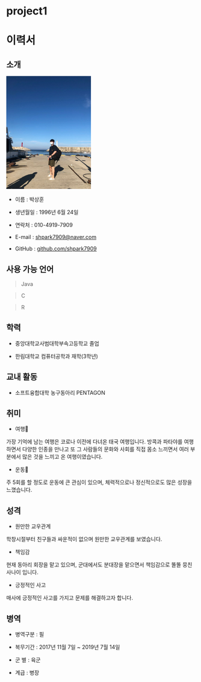 # project1
# 이력서

## 소개

<img src = "img1.jpg" weight = 400 height = 300> <br>

- 이름 : 박상훈

- 생년월일 : 1996년 6월 24일

- 연락처 : 010-4919-7909

- E-mail : shpark7909@naver.com

- GitHub : [github.com/shpark7909](github.com/shpark7909)

## 사용 가능 언어
> Java

> C

> R


## 학력

- 중앙대학교사범대학부속고등학교 졸업

- 한림대학교 컴퓨터공학과 재학(3학년)

## 교내 활동

- 소프트융합대학 농구동아리 PENTAGON

## 취미

- 여행👜

가장 기억에 남는 여행은 코로나 이전에 다녀온 태국 여행입니다. 방콕과 파타야를 여행하면서 다양한 인종을 만나고 또 그 사람들의 문화와 사회를 직접 몸소 느끼면서 여러 부분에서 많은 것을 느끼고 온 여행이였습니다.

- 운동💪

주 5회를 할 정도로 운동에 큰 관심이 있으며, 체력적으로나 정신적으로도 많은 성장을 느꼈습니다.
 

## 성격

- 원만한 교우관계

학창시절부터 친구들과 싸운적이 없으며 원만한 교우관계를 보였습니다.

- 책임감

현재 동아리 회장을 맡고 있으며, 군대에서도 분대장을 맡으면서 책임감으로 똘똘 뭉친 사나이 입니다.

- 긍정적인 사고

매사에 긍정적인 사고를 가지고 문제를 해결하고자 합니다.


## 병역

- 병역구분 : 필

- 복무기간 : 2017년 11월 7일 ~ 2019년 7월 14일

- 군 별 : 육군

- 계급 : 병장

